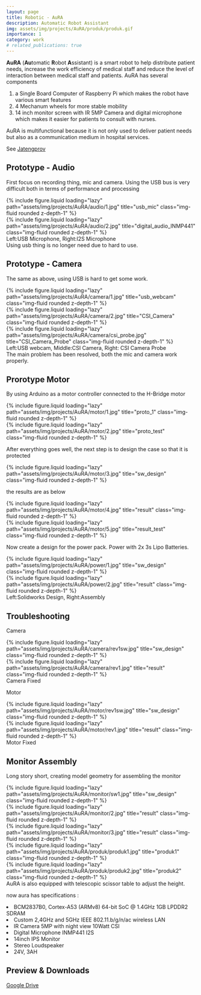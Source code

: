 ```yaml
---
layout: page
title: Robotic - AuRA
description: Automatic Robot Assistant
img: assets/img/projects/AuRA/produk/produk.gif
importance: 1
category: work
# related_publications: true
---
```


<b>AuRA</b> (<b>Au</b>tomatic <b>R</b>obot <b>A</b>ssistant) is a smart robot to help distribute patient needs, increase the work efficiency of medical staff and reduce the level of interaction between medical staff and patients. AuRA has several components

<ol>
    <li> a Single Board Computer of Raspberry Pi which makes the robot have various smart features</li>
    <li> 4 Mechanum wheels for more stable mobility</li>
    <li> 14 inch monitor screen with IR 5MP Camera and digital microphone which makes it easier for patients to consult with nurses. </li>   
</ol>
AuRA is multifunctional because it is not only used to deliver patient needs but also as a communication medium in hospital services.

See <a href="https://pindah.jatengprov.go.id/inovasi/detail/1416">Jatengprov</a>

## Prototype - Audio

First focus on recording thing, mic and camera. Using the USB bus is very difficult both in terms of performance and processing

<div class="row">
    <div class="col-sm mt-3 mt-md-0">
        {% include figure.liquid loading="lazy" path="assets/img/projects/AuRA/audio/1.jpg" title="usb_mic" class="img-fluid rounded z-depth-1" %}
    </div>
    <div class="col-sm mt-3 mt-md-0">
        {% include figure.liquid loading="lazy" path="assets/img/projects/AuRA/audio/2.jpg" title="digital_audio_INMP441" class="img-fluid rounded z-depth-1" %}
    </div>
</div>
<div class="caption">
    Left:USB Microphone, Right:I2S Microphone
</div>
Using usb thing is no longer need due to hard to use.

## Prototype - Camera

The same as above, using USB is hard to get some work.

<div class="row">
    <div class="col-sm mt-3 mt-md-0">
        {% include figure.liquid loading="lazy" path="assets/img/projects/AuRA/camera/1.jpg" title="usb_webcam" class="img-fluid rounded z-depth-1" %}
    </div>
    <div class="col-sm mt-3 mt-md-0">
        {% include figure.liquid loading="lazy" path="assets/img/projects/AuRA/camera/2.jpg" title="CSI_Camera" class="img-fluid rounded z-depth-1" %}
    </div>
    <div class="col-sm mt-3 mt-md-0">
        {% include figure.liquid loading="lazy" path="assets/img/projects/AuRA/camera/csi_probe.jpg" title="CSI_Camera_Probe" class="img-fluid rounded z-depth-1" %}
    </div>
</div>
<div class="caption">
    Left:USB webcam, Middle:CSI Camera, Right: CSI Camera Probe
</div>
The main problem has been resolved, both the mic and camera work properly.

## Prorotype Motor

By using Arduino as a motor controller connected to the H-Bridge motor

<div class="row">
    <div class="col-sm mt-3 mt-md-0">
        {% include figure.liquid loading="lazy" path="assets/img/projects/AuRA/motor/1.jpg" title="proto_1" class="img-fluid rounded z-depth-1" %}
    </div>
    <div class="col-sm mt-3 mt-md-0">
        {% include figure.liquid loading="lazy" path="assets/img/projects/AuRA/motor/2.jpg" title="proto_test" class="img-fluid rounded z-depth-1" %}
    </div>
</div>

After everything goes well, the next step is to design the case so that it is protected

<div class="row">
    <div class="col-sm mt-3 mt-md-0">
        {% include figure.liquid loading="lazy" path="assets/img/projects/AuRA/motor/3.jpg" title="sw_design" class="img-fluid rounded z-depth-1" %}
    </div>
</div>

the results are as below

<div class="row">
    <div class="col-sm mt-3 mt-md-0">
        {% include figure.liquid loading="lazy" path="assets/img/projects/AuRA/motor/4.jpg" title="result" class="img-fluid rounded z-depth-1" %}
    </div>
    <div class="col-sm mt-3 mt-md-0">
        {% include figure.liquid loading="lazy" path="assets/img/projects/AuRA/motor/5.jpg" title="result_test" class="img-fluid rounded z-depth-1" %}
    </div>
</div>

Now create a design for the power pack. Power with 2x 3s Lipo Batteries.

<div class="row">
    <div class="col-sm mt-3 mt-md-0">
        {% include figure.liquid loading="lazy" path="assets/img/projects/AuRA/power/1.jpg" title="sw_design" class="img-fluid rounded z-depth-1" %}
    </div>
    <div class="col-sm mt-3 mt-md-0">
        {% include figure.liquid loading="lazy" path="assets/img/projects/AuRA/power/2.jpg" title="result" class="img-fluid rounded z-depth-1" %}
    </div>
</div>
<div class="caption">
    Left:Solidworks Design, Right:Assembly
</div>

## Troubleshooting

Camera

<div class="row">
    <div class="col-sm mt-3 mt-md-0">
        {% include figure.liquid loading="lazy" path="assets/img/projects/AuRA/camera/rev1sw.jpg" title="sw_design" class="img-fluid rounded z-depth-1" %}
    </div>
    <div class="col-sm mt-3 mt-md-0">
        {% include figure.liquid loading="lazy" path="assets/img/projects/AuRA/camera/rev1.jpg" title="result" class="img-fluid rounded z-depth-1" %}
    </div>
</div>
<div class="caption">
    Camera Fixed
</div>

Motor

<div class="row">
    <div class="col-sm mt-3 mt-md-0">
        {% include figure.liquid loading="lazy" path="assets/img/projects/AuRA/motor/rev1sw.jpg" title="sw_design" class="img-fluid rounded z-depth-1" %}
    </div>
    <div class="col-sm mt-3 mt-md-0">
        {% include figure.liquid loading="lazy" path="assets/img/projects/AuRA/motor/rev1.jpg" title="result" class="img-fluid rounded z-depth-1" %}
    </div>
</div>
<div class="caption">
    Motor Fixed
</div>

## Monitor Assembly

Long story short, creating model geometry for assembling the monitor

<div class="row">
    <div class="col-sm mt-3 mt-md-0">
        {% include figure.liquid loading="lazy" path="assets/img/projects/AuRA/monitor/sw1.jpg" title="sw_design" class="img-fluid rounded z-depth-1" %}
    </div>
    <div class="col-sm mt-3 mt-md-0">
        {% include figure.liquid loading="lazy" path="assets/img/projects/AuRA/monitor/2.jpg" title="result" class="img-fluid rounded z-depth-1" %}
    </div>
    <div class="col-sm mt-3 mt-md-0">
        {% include figure.liquid loading="lazy" path="assets/img/projects/AuRA/monitor/3.jpg" title="result" class="img-fluid rounded z-depth-1" %}
    </div>
</div>

<div class="row">
    <div class="col-sm mt-3 mt-md-0">
        {% include figure.liquid loading="lazy" path="assets/img/projects/AuRA/produk/produk1.jpg" title="produk1" class="img-fluid rounded z-depth-1" %}
    </div>
    <div class="col-sm mt-3 mt-md-0">
        {% include figure.liquid loading="lazy" path="assets/img/projects/AuRA/produk/produk2.jpg" title="produk2" class="img-fluid rounded z-depth-1" %}
    </div>
</div>
<div class="caption">
    AuRA is also equipped with telescopic scissor table to adjust the height.
</div>

now aura has specifications :

<lo>
    <li>BCM2837B0, Cortex-A53 (ARMv8) 64-bit SoC @ 1.4GHz 1GB LPDDR2 SDRAM</li>
    <li>Custom 2,4GHz and 5GHz IEEE 802.11.b/g/n/ac wireless LAN</li>
    <li>IR Camera 5MP with night view 10Watt CSI</li>
    <li>Digital Microphone INMP441 I2S</li>
    <li>14inch IPS Monitor</li>
    <li>Stereo Loudspeaker</li>
    <li>24V, 3AH</li>
</lo>

## Preview & Downloads

<a href="https://drive.google.com/drive/folders/1eMAHjcXkFrSkh8H-LODRxvmnD9GICPOp?usp=drive_link">Google Drive</a>
